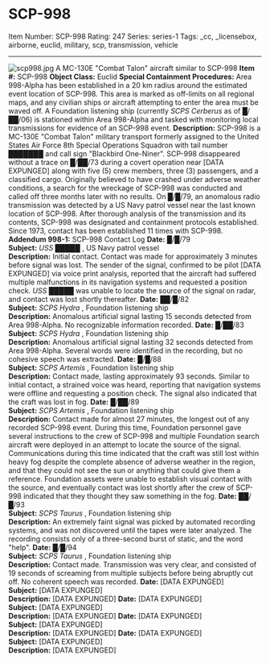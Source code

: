 # SCP-998
Item Number: SCP-998
Rating: 247
Series: series-1
Tags: _cc, _licensebox, airborne, euclid, military, scp, transmission, vehicle

---

![scp998.jpg](https://scp-wiki.wdfiles.com/local--files/scp-998/scp998.jpg)
A MC-130E "Combat Talon" aircraft similar to SCP-998
**Item #:** SCP-998
**Object Class:** Euclid
**Special Containment Procedures:** Area 998-Alpha has been established in a 20 km radius around the estimated event location of SCP-998. This area is marked as off-limits on all regional maps, and any civilian ships or aircraft attempting to enter the area must be waved off. A Foundation listening ship (currently _SCPS Cerberus_ as of █/██/06) is stationed within Area 998-Alpha and tasked with monitoring local transmissions for evidence of an SCP-998 event.
**Description:** SCP-998 is a MC-130E "Combat Talon" military transport formerly assigned to the United States Air Force 8th Special Operations Squadron with tail number ███████ and call sign "Blackbird One-Niner". SCP-998 disappeared without a trace on █/██/73 during a covert operation near [DATA EXPUNGED] along with five (5) crew members, three (3) passengers, and a classified cargo. Originally believed to have crashed under adverse weather conditions, a search for the wreckage of SCP-998 was conducted and called off three months later with no results.
On █/█/79, an anomalous radio transmission was detected by a US Navy patrol vessel near the last known location of SCP-998. After thorough analysis of the transmission and its contents, SCP-998 was designated and containment protocols established.
Since 1973, contact has been established 11 times with SCP-998.
**Addendum 998-1:** SCP-998 Contact Log
**Date:** █/█/79  
**Subject:** _USS █████_ , US Navy patrol vessel  
**Description:** Initial contact. Contact was made for approximately 3 minutes before signal was lost. The sender of the signal, confirmed to be pilot [DATA EXPUNGED] via voice print analysis, reported that the aircraft had suffered multiple malfunctions in its navigation systems and requested a position check. _USS █████_ was unable to locate the source of the signal on radar, and contact was lost shortly thereafter.
**Date:** ██/█/82  
**Subject:** _SCPS Hydra_ , Foundation listening ship  
**Description:** Anomalous artificial signal lasting 15 seconds detected from Area 998-Alpha. No recognizable information recorded.
**Date:** █/██/83  
**Subject:** _SCPS Hydra_ , Foundation listening ship  
**Description:** Anomalous artificial signal lasting 32 seconds detected from Area 998-Alpha. Several words were identified in the recording, but no cohesive speech was extracted.
**Date:** █/█/88  
**Subject:** _SCPS Artemis_ , Foundation listening ship  
**Description:** Contact made, lasting approximately 93 seconds. Similar to initial contact, a strained voice was heard, reporting that navigation systems were offline and requesting a position check. The signal also indicated that the craft was lost in fog.
**Date:** █/██/89  
**Subject:** _SCPS Artemis_ , Foundation listening ship  
**Description:** Contact made for almost 27 minutes, the longest out of any recorded SCP-998 event. During this time, Foundation personnel gave several instructions to the crew of SCP-998 and multiple Foundation search aircraft were deployed in an attempt to locate the source of the signal. Communications during this time indicated that the craft was still lost within heavy fog despite the complete absence of adverse weather in the region, and that they could not see the sun or anything that could give them a reference. Foundation assets were unable to establish visual contact with the source, and eventually contact was lost shortly after the crew of SCP-998 indicated that they thought they saw something in the fog.
**Date:** ██/█/93  
**Subject:** _SCPS Taurus_ , Foundation listening ship  
**Description:** An extremely faint signal was picked by automated recording systems, and was not discovered until the tapes were later analyzed. The recording consists only of a three-second burst of static, and the word "help".
**Date:** █/█/94  
**Subject:** _SCPS Taurus_ , Foundation listening ship  
**Description:** Contact made. Transmission was very clear, and consisted of 19 seconds of screaming from multiple subjects before being abruptly cut off. No coherent speech was recorded.
**Date:** [DATA EXPUNGED]  
**Subject:** [DATA EXPUNGED]  
**Description:** [DATA EXPUNGED]
**Date:** [DATA EXPUNGED]  
**Subject:** [DATA EXPUNGED]  
**Description:** [DATA EXPUNGED]
**Date:** [DATA EXPUNGED]  
**Subject:** [DATA EXPUNGED]  
**Description:** [DATA EXPUNGED]
**Date:** [DATA EXPUNGED]  
**Subject:** [DATA EXPUNGED]  
**Description:** [DATA EXPUNGED]